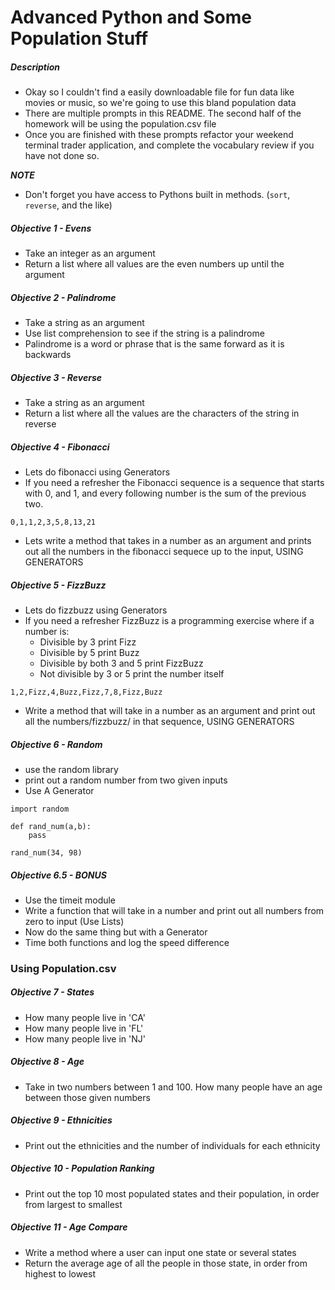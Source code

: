 # Advanced Python and Some Population Stuff

##### Description

* Okay so I couldn't find a easily downloadable file for fun data like movies or music, so we're going to use this bland population data
* There are multiple prompts in this README. The second half of the homework will be using the population.csv file
* Once you are finished with these prompts refactor your weekend terminal trader application, and complete the vocabulary review if you have not done so. 
 
***NOTE***

* Don't forget you have access to Pythons built in methods. (`sort`, `reverse`, and the like)


##### Objective 1 - Evens

* Take an integer as an argument
* Return a list where all values are the even numbers up until the argument

##### Objective 2 - Palindrome

* Take a string as an argument
* Use list comprehension to see if the string is a palindrome
* Palindrome is a word or phrase that is the same forward as it is backwards

##### Objective 3 - Reverse

* Take a string as an argument
* Return a list where all the values are the characters of the string in reverse

##### Objective 4 - Fibonacci

* Lets do fibonacci using Generators
* If you need a refresher the Fibonacci sequence is a sequence that starts with 0, and 1, and every following number is the sum of the previous two.

```
0,1,1,2,3,5,8,13,21
```
* Lets write a method that takes in a number as an argument and prints out all the numbers in the fibonacci sequece up to the input, USING GENERATORS

##### Objective 5 - FizzBuzz

* Lets do fizzbuzz using Generators
* If you need a refresher FizzBuzz is a programming exercise where if a number is:
	* Divisible by 3 print Fizz
	* Divisible by 5 print Buzz
	* Divisible by both 3 and 5 print FizzBuzz
	* Not divisible by 3 or 5 print the number itself

```
1,2,Fizz,4,Buzz,Fizz,7,8,Fizz,Buzz
```
* Write a method that will take in a number as an argument and print out all the numbers/fizzbuzz/ in that sequence, USING GENERATORS

##### Objective 6 - Random

* use the random library
* print out a random number from two given inputs
* Use A Generator

```
import random

def rand_num(a,b):
	pass
	
rand_num(34, 98)
```

##### Objective 6.5 - BONUS 

* Use the timeit module
* Write a function that will take in a number and print out all numbers from zero to input (Use Lists)
* Now do the same thing but with a Generator
* Time both functions and log the speed difference

### Using Population.csv

##### Objective 7 - States

* How many people live in 'CA'
* How many people live in 'FL'
* How many people live in 'NJ'

##### Objective 8 - Age

* Take in two numbers between 1 and 100. How many people have an age between those given numbers
  
##### Objective 9 - Ethnicities

* Print out the ethnicities and the number of individuals for each ethnicity

##### Objective 10 - Population Ranking

* Print out the top 10 most populated states and their population, in order from largest to smallest

##### Objective 11 - Age Compare

* Write a method where a user can input one state or several states
* Return the average age of all the people in those state, in order from highest to lowest

